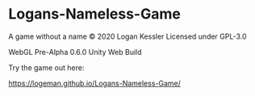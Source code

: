 # Logans-Nameless-Game

A game without a name © 2020 Logan Kessler Licensed under GPL-3.0

WebGL Pre-Alpha 0.6.0 Unity Web Build

Try the game out here:

https://logeman.github.io/Logans-Nameless-Game/
